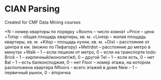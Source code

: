 # CIAN Parsing

Created for CMF Data Mining courses

+N – номер квартиры по порядку
+Rooms – число комнат
+Price – цена
+Totsp – общая площадь квартиры, кв. м.
+Livesp – жилая площадь квартиры, кв. м.
+Kitsp – площадь кухни, кв. м.
+Dist – расстояние от центра в км. (можно по Пифагору)
+Metrdist – расстояние до метро в минутах
+Walk – 1 – если пешком от метро, 0 – если на транспорте
todo:
Brick – 1 – кирпичный/монолит/жб, 0 – другой
Tel – 1 – если есть, 0 – нет
Bal – 1 – есть балкон/лоджия, 0 – нет
Floor – номер этажа, на котором расположена квартира
Nfloors – всего этажей в доме
New – 1 – первичный рынок, 0 - вторичка
